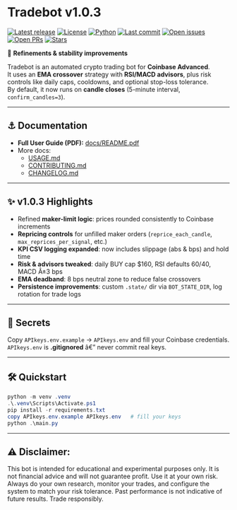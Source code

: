 # Tradebot v1.0.3

[![Latest release](https://img.shields.io/github/v/release/Madmartigan1/tradebot?sort=semver)](https://github.com/Madmartigan1/tradebot/releases)
[![License](https://img.shields.io/github/license/Madmartigan1/tradebot)](LICENSE)
[![Python](https://img.shields.io/badge/python-3.13%2B-blue)](requirements.txt)
[![Last commit](https://img.shields.io/github/last-commit/Madmartigan1/tradebot)](https://github.com/Madmartigan1/tradebot/commits/main)
[![Open issues](https://img.shields.io/github/issues/Madmartigan1/tradebot)](https://github.com/Madmartigan1/tradebot/issues)
[![Open PRs](https://img.shields.io/github/issues-pr/Madmartigan1/tradebot)](https://github.com/Madmartigan1/tradebot/pulls)
[![Stars](https://img.shields.io/github/stars/Madmartigan1/tradebot?style=social)](https://github.com/Madmartigan1/tradebot/stargazers)

🚀 **Refinements & stability improvements**

Tradebot is an automated crypto trading bot for **Coinbase Advanced**.  
It uses an **EMA crossover** strategy with **RSI/MACD advisors**, plus risk controls like daily caps, cooldowns, and optional stop-loss tolerance.  
By default, it now runs on **candle closes** (5-minute interval, `confirm_candles=3`).

---

## ⚓ Documentation
- **Full User Guide (PDF):** [docs/README.pdf](docs/README.pdf)
- More docs:
  - [USAGE.md](USAGE.md)
  - [CONTRIBUTING.md](CONTRIBUTING.md)
  - [CHANGELOG.md](CHANGELOG.md)

---

## ✨ v1.0.3 Highlights
- Refined **maker-limit logic**: prices rounded consistently to Coinbase increments
- **Repricing controls** for unfilled maker orders (`reprice_each_candle`, `max_reprices_per_signal`, etc.)
- **KPI CSV logging expanded**: now includes slippage (abs & bps) and hold time
- **Risk & advisors tweaked**: daily BUY cap $160, RSI defaults 60/40, MACD Â±3 bps
- **EMA deadband**: 8 bps neutral zone to reduce false crossovers
- **Persistence improvements**: custom `.state/` dir via `BOT_STATE_DIR`, log rotation for trade logs

---

## 🔐 Secrets
Copy `APIkeys.env.example` -> `APIkeys.env` and fill your Coinbase credentials.  
`APIkeys.env` is **.gitignored** â€” never commit real keys.

---

## 🛠️ Quickstart
```powershell
python -m venv .venv
.\.venv\Scripts\Activate.ps1
pip install -r requirements.txt
copy APIkeys.env.example APIkeys.env   # fill your keys
python .\main.py
```

---

## ⚠️ Disclaimer:
This bot is intended for educational and experimental purposes only. It is not financial advice and will not guarantee profit. Use it at your own risk.
Always do your own research, monitor your trades, and configure the system to match your risk tolerance.
Past performance is not indicative of future results. Trade responsibly.

<!-- latest version 2025-09-25T11:16:01 -->

